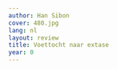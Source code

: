 ```yaml
---
author: Han Sibon
cover: 480.jpg
lang: nl
layout: review
title: Voettocht naar extase
year: 0
---
```


